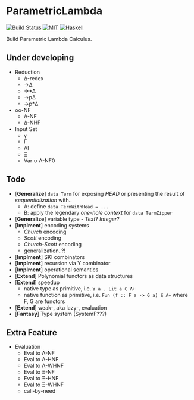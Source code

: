# ParametricLambda

[![Build Status](https://api.travis-ci.org/jaiyalas/ParametricLambda.png?branch=stable)](http://travis-ci.org/jaiyalas/ParametricLambda)
[![MIT](http://b.repl.ca/v1/license-MIT-blue.png)](https://en.wikipedia.org/wiki/MIT_License)
[![Haskell](http://b.repl.ca/v1/language-haskell-orange.png)](http://haskell.org)

Build Parametric Lambda Calculus.

## Under developing

* Reduction
  + Δ-redex
  + →Δ
  + →\*Δ
  + →pΔ
  + →p\*Δ
* oo-NF
  + Δ-NF
  + Δ-NHF
* Input Set
  + γ
  + Γ
  + ΛI
  + Ξ
  + Var ∪ Λ-NF0

## Todo

+ [**Generalize**] `data Term` for exposing *HEAD* or presenting the result of *sequentialization* with..  
  + A: define `data TermWithHead = ... `
  + B: apply the legendary *one-hole context* for `data TermZipper`
+ [**Generalize**] variable type - *Text*? *Integer*?
+ [**Implment**] encoding systems
  + *Church* encoding
  + *Scott* encoding
  + *Church-Scott* encoding
  + generalization..?!
+ [**Implment**] SKI combinators
+ [**Implment**] recursion via Y combinator
+ [**Implment**] operational semantics
+ [**Extend**] Polynomial functors as data structures
+ [**Extend**] speedup
  + native type as primitive, i.e. `∀ a . Lit a ∈ Λ+`
  + native function as primitive, i.e. `Fun (f :: F a -> G a) ∈ Λ+` where F, G are functors
+ [**Extend**] weak-, aka lazy-, evaluation  
+ [**Fantasy**] Type system (SystemF???)

## Extra Feature

* Evaluation
  + Eval to Λ-NF
  + Eval to Λ-HNF
  + Eval to Λ-WHNF
  + Eval to Ξ-NF
  + Eval to Ξ-HNF
  + Eval to Ξ-WHNF
  + call-by-need
